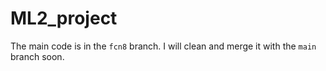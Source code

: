 # ML2_project

The main code is in the `fcn8` branch. I will clean and merge it with the `main` branch soon.
